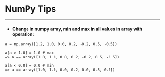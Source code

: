 # NumPy Tips
---

- #### Change in numpy array, min and max in all values in array with operation:
~~~~
a = np.array([1.2, 1.0, 0.0, 0.2, -0.2, 0.5, -0.5])

a[a > 1.0] = 1.0 # max
=> a == array([1.0, 1.0, 0.0, 0.2, -0.2, 0.5, -0.5])

a[a < 0.0] = 0.0 # min
=> a == array([1.0, 1.0, 0.0, 0.2, 0.0, 0.5, 0.0])
~~~~

